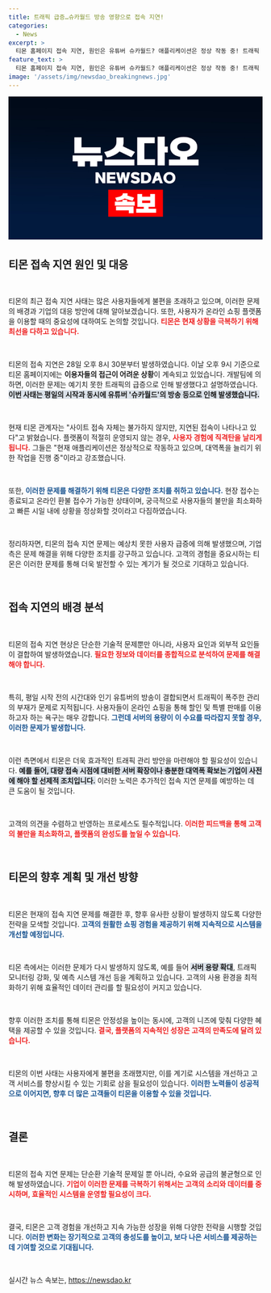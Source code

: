 ```yaml
---
title: 트래픽 급증…슈카월드 방송 영향으로 접속 지연!
categories:
  - News
excerpt: >
  티몬 홈페이지 접속 지연, 원인은 유튜버 슈카월드? 애플리케이션은 정상 작동 중! 트래픽 폭주로 서둘러 대처 진행 중. 클릭해서 자세히 알아보세요!
feature_text: >
  티몬 홈페이지 접속 지연, 원인은 유튜버 슈카월드? 애플리케이션은 정상 작동 중! 트래픽 폭주로 서둘러 대처 진행 중. 클릭해서 자세히 알아보세요!
image: '/assets/img/newsdao_breakingnews.jpg'
---
```


<p><img src="/assets/img/newsdao_breakingnews.jpg" alt="bookingtag 속보" /></p>

<h2 data-ke-size="size26">티몬 접속 지연 원인 및 대응</h2>

<p data-ke-size="size16">&nbsp;</p>

<p>티몬의 최근 접속 지연 사태는 많은 사용자들에게 불편을 초래하고 있으며, 이러한 문제의 배경과 기업의 대응 방안에 대해 알아보겠습니다. 또한, 사용자가 온라인 쇼핑 플랫폼을 이용할 때의 중요성에 대하여도 논의할 것입니다. <b><span style="color: #ee2323;">티몬은 현재 상황을 극복하기 위해 최선을 다하고 있습니다.</span></b></p>

<p data-ke-size="size16">&nbsp;</p>

<p>티몬의 접속 지연은 28일 오후 8시 30분부터 발생하였습니다. 이날 오후 9시 기준으로 티몬 홈페이지에는 <b><span style="1a5490;">이용자들의 접근이 어려운 상황</span></b>이 계속되고 있었습니다. 개발팀에 의하면, 이러한 문제는 예기치 못한 트래픽의 급증으로 인해 발생했다고 설명하였습니다. <b><span style="background-color: #21538527;">이번 사태는 평일의 시작과 동시에 유튜버 '슈카월드'의 방송 등으로 인해 발생했습니다.</span></b></p>

<p data-ke-size="size16">&nbsp;</p>

<p>현재 티몬 관계자는 "사이트 접속 자체는 불가하지 않지만, 지연된 접속이 나타나고 있다"고 밝혔습니다. 플랫폼이 적절히 운영되지 않는 경우, <b><span style="color: #ee2323;">사용자 경험에 직격탄을 날리게 됩니다.</span></b> 그들은 "현재 애플리케이션은 정상적으로 작동하고 있으며, 대역폭을 늘리기 위한 작업을 진행 중"이라고 강조했습니다.</p>

<p data-ke-size="size16">&nbsp;</p>

<p>또한, <b><span style="color: #1a5490;">이러한 문제를 해결하기 위해 티몬은 다양한 조치를 취하고 있습니다.</span></b> 현장 접수는 종료되고 온라인 환불 접수가 가능한 상태이며, 궁극적으로 사용자들의 불만을 최소화하고 빠른 시일 내에 상황을 정상화할 것이라고 다짐하였습니다.</p>

<p data-ke-size="size16">&nbsp;</p>

<p>정리하자면, 티몬의 접속 지연 문제는 예상치 못한 사용자 급증에 의해 발생했으며, 기업 측은 문제 해결을 위해 다양한 조치를 강구하고 있습니다. 고객의 경험을 중요시하는 티몬은 이러한 문제를 통해 더욱 발전할 수 있는 계기가 될 것으로 기대하고 있습니다.</p>

<p data-ke-size="size16">&nbsp;</p>

<h2 data-ke-size="size26">접속 지연의 배경 분석</h2>

<p data-ke-size="size16">&nbsp;</p>

<p>티몬의 접속 지연 현상은 단순한 기술적 문제뿐만 아니라, 사용자 요인과 외부적 요인들이 결합하여 발생하였습니다. <b><span style="color: #ee2323;">필요한 정보와 데이터를 종합적으로 분석하여 문제를 해결해야 합니다.</span></b></p>

<p data-ke-size="size16">&nbsp;</p>

<p>특히, 평일 시작 전의 시간대와 인기 유튜버의 방송이 결합되면서 트래픽이 폭주한 관리의 부재가 문제로 지적됩니다. 사용자들이 온라인 쇼핑을 통해 할인 및 특별 판매를 이용하고자 하는 욕구는 매우 강합니다. <b><span style="color: #1a5490;">그런데 서버의 용량이 이 수요를 따라잡지 못할 경우, 이러한 문제가 발생합니다.</span></b></p>

<p data-ke-size="size16">&nbsp;</p>

<p>이런 측면에서 티몬은 더욱 효과적인 트래픽 관리 방안을 마련해야 할 필요성이 있습니다. <b><span style="background-color: #21538527;">예를 들어, 대량 접속 시점에 대비한 서버 확장이나 충분한 대역폭 확보는 기업이 사전에 해야 할 선제적 조치입니다.</span></b> 이러한 노력은 추가적인 접속 지연 문제를 예방하는 데 큰 도움이 될 것입니다.</p>

<p data-ke-size="size16">&nbsp;</p>

<p>고객의 의견을 수렴하고 반영하는 프로세스도 필수적입니다. <b><span style="color: #ee2323;">이러한 피드백을 통해 고객의 불만을 최소화하고, 플랫폼의 완성도를 높일 수 있습니다.</span></b></p>

<p data-ke-size="size16">&nbsp;</p>

<h2 data-ke-size="size26">티몬의 향후 계획 및 개선 방향</h2>

<p data-ke-size="size16">&nbsp;</p>

<p>티몬은 현재의 접속 지연 문제를 해결한 후, 향후 유사한 상황이 발생하지 않도록 다양한 전략을 모색할 것입니다. <b><span style="color: #1a5490;">고객의 원활한 쇼핑 경험을 제공하기 위해 지속적으로 시스템을 개선할 예정입니다.</span></b></p>

<p data-ke-size="size16">&nbsp;</p>

<p>티몬 측에서는 이러한 문제가 다시 발생하지 않도록, 예를 들어 <b><span style="background-color: #21538527;">서버 용량 확대</span></b>, 트래픽 모니터링 강화, 및 예측 시스템 개선 등을 계획하고 있습니다. 고객의 사용 환경을 최적화하기 위해 효율적인 데이터 관리를 할 필요성이 커지고 있습니다.</p>

<p data-ke-size="size16">&nbsp;</p>

<p>향후 이러한 조치를 통해 티몬은 안정성을 높이는 동시에, 고객의 니즈에 맞춰 다양한 혜택을 제공할 수 있을 것입니다. <b><span style="color: #ee2323;">결국, 플랫폼의 지속적인 성장은 고객의 만족도에 달려 있습니다.</span></b></p>

<p data-ke-size="size16">&nbsp;</p>

<p>티몬의 이번 사태는 사용자에게 불편을 초래했지만, 이를 계기로 시스템을 개선하고 고객 서비스를 향상시킬 수 있는 기회로 삼을 필요성이 있습니다. <b><span style="color: #1a5490;">이러한 노력들이 성공적으로 이어지면, 향후 더 많은 고객들이 티몬을 이용할 수 있을 것입니다.</span></b></p>

<p data-ke-size="size16">&nbsp;</p>

<h2 data-ke-size="size26">결론</h2>

<p data-ke-size="size16">&nbsp;</p>

<p>티몬의 접속 지연 문제는 단순환 기술적 문제일 뿐 아니라, 수요와 공급의 불균형으로 인해 발생하였습니다. <b><span style="color: #ee2323;">기업이 이러한 문제를 극복하기 위해서는 고객의 소리와 데이터를 중시하며, 효율적인 시스템을 운영할 필요성이 크다.</span></b></p>

<p data-ke-size="size16">&nbsp;</p>

<p>결국, 티몬은 고객 경험을 개선하고 지속 가능한 성장을 위해 다양한 전략을 시행할 것입니다. <b><span style="color: #1a5490;">이러한 변화는 장기적으로 고객의 충성도를 높이고, 보다 나은 서비스를 제공하는 데 기여할 것으로 기대됩니다.</span></b></p>

<p data-ke-size="size16">&nbsp;</p>
실시간 뉴스 속보는, <a href="https://newsdao.kr" rel="dofollow">https://newsdao.kr</a>


